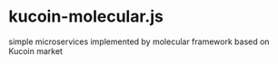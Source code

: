 # kucoin-molecular.js
simple microservices implemented by molecular framework based on Kucoin market 
